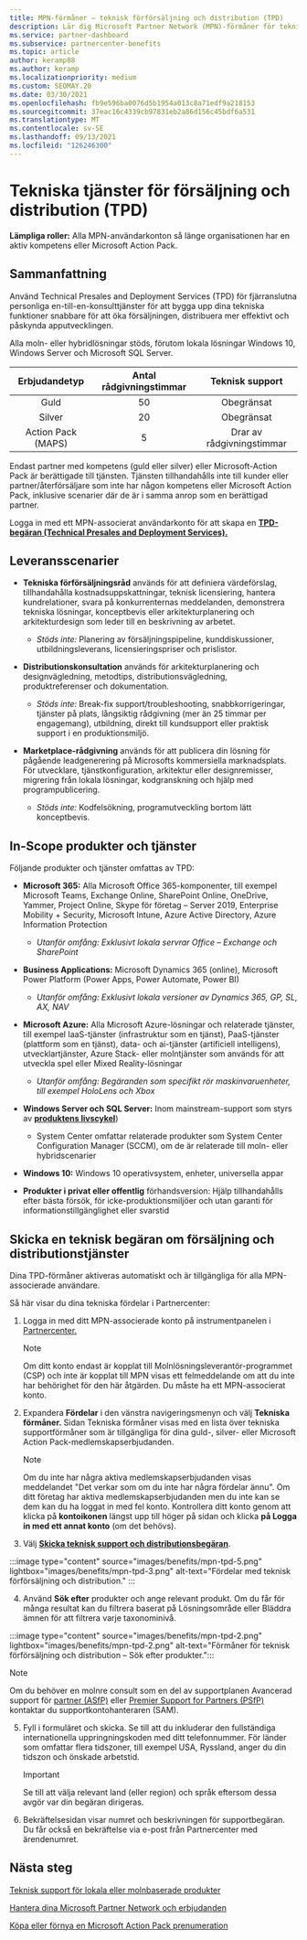 ```yaml
---
title: MPN-förmåner – teknisk förförsäljning och distribution (TPD)
description: Lär dig Microsoft Partner Network (MPN)-förmåner för tekniska tjänster före försäljning och distribution (TPD)
ms.service: partner-dashboard
ms.subservice: partnercenter-benefits
ms.topic: article
author: keramp88
ms.author: keramp
ms.localizationpriority: medium
ms.custom: SEOMAY.20
ms.date: 03/30/2021
ms.openlocfilehash: fb9e596ba0076d5b1954a013c8a71edf9a218153
ms.sourcegitcommit: 37eac16c4339cb97831eb2a86d156c45bdf6a531
ms.translationtype: MT
ms.contentlocale: sv-SE
ms.lasthandoff: 09/13/2021
ms.locfileid: "126246300"
---
```

# <a name="technical-presales-and-deployment-services-tpd"></a>Tekniska tjänster för försäljning och distribution (TPD) 

**Lämpliga roller:** Alla MPN-användarkonton så länge organisationen har en aktiv kompetens eller Microsoft Action Pack.

## <a name="summary"></a>Sammanfattning

Använd Technical Presales and Deployment Services (TPD) för fjärranslutna personliga en-till-en-konsulttjänster för att bygga upp dina tekniska funktioner snabbare för att öka försäljningen, distribuera mer effektivt och påskynda apputvecklingen. 

Alla moln- eller hybridlösningar stöds, förutom lokala lösningar Windows 10, Windows Server och Microsoft SQL Server. 

|     Erbjudandetyp    | Antal rådgivningstimmar |   Teknisk support   |
|:-----------------:|:------------------------:|:----------------------:|
|        Guld       |            50            |        Obegränsat       |
|       Silver      |            20            |        Obegränsat       |
| Action Pack (MAPS) |             5            | Drar av rådgivningstimmar |

Endast partner med kompetens (guld eller silver) eller Microsoft-Action Pack är berättigade till tjänsten. Tjänsten tillhandahålls inte till kunder eller partner/återförsäljare som inte har någon kompetens eller Microsoft Action Pack, inklusive scenarier där de är i samma anrop som en berättigad partner.

Logga in med ett MPN-associerat användarkonto för att skapa en **[TPD-begäran (Technical Presales and Deployment Services).](https://partner.microsoft.com/dashboard/mpn/membership/benefits/technical/createadvisoryhours-servicerequest)**

## <a name="delivery-scenarios"></a>Leveransscenarier

- **Tekniska förförsäljningsråd** används för att definiera värdeförslag, tillhandahålla kostnadsuppskattningar, teknisk licensiering, hantera kundrelationer, svara på konkurrenternas meddelanden, demonstrera tekniska lösningar, konceptbevis eller arkitekturplanering och arkitekturdesign som leder till en beskrivning av arbetet.

  - *Stöds inte:* Planering av försäljningspipeline, kunddiskussioner, utbildningsleverans, licensieringspriser och prislistor.


- **Distributionskonsultation** används för arkitekturplanering och designvägledning, metodtips, distributionsvägledning, produktreferenser och dokumentation.

  - *Stöds inte:* Break-fix support/troubleshooting, snabbkorrigeringar, tjänster på plats, långsiktig rådgivning (mer än 25 timmar per engagemang), utbildning, direkt till kundsupport eller praktisk support i en produktionsmiljö. 


- **Marketplace-rådgivning** används för att publicera din lösning för pågående leadgenerering på Microsofts kommersiella marknadsplats. För utvecklare, tjänstkonfiguration, arkitektur eller designremisser, migrering från lokala lösningar, kodgranskning och hjälp med programpublicering.

  - *Stöds inte:* Kodfelsökning, programutveckling bortom lätt konceptbevis.

## <a name="in-scope-products-and-services"></a>In-Scope produkter och tjänster

Följande produkter och tjänster omfattas av TPD:
- **Microsoft 365:** Alla Microsoft Office 365-komponenter, till exempel Microsoft Teams, Exchange Online, SharePoint Online, OneDrive, Yammer, Project Online, Skype för företag – Server 2019, Enterprise Mobility + Security, Microsoft Intune, Azure Active Directory, Azure Information Protection
  - *Utanför omfång: Exklusivt lokala servrar Office – Exchange och SharePoint*

- **Business Applications:** Microsoft Dynamics 365 (online), Microsoft Power Platform (Power Apps, Power Automate, Power BI)
  - *Utanför omfång: Exklusivt lokala versioner av Dynamics 365, GP, SL, AX, NAV*

- **Microsoft Azure:** Alla Microsoft Azure-lösningar och relaterade tjänster, till exempel IaaS-tjänster (infrastruktur som en tjänst), PaaS-tjänster (plattform som en tjänst), data- och ai-tjänster (artificiell intelligens), utvecklartjänster, Azure Stack- eller molntjänster som används för att utveckla spel eller Mixed Reality-lösningar
  - *Utanför omfång: Begäranden som specifikt rör maskinvaruenheter, till exempel HoloLens och Xbox*

- **Windows Server och SQL Server:** Inom mainstream-support som styrs av **[produktens livscykel](/lifecycle/policies/fixed)**)
  - System Center omfattar relaterade produkter som System Center Configuration Manager (SCCM), om de är relaterade till moln- eller hybridscenarier

- **Windows 10:** Windows 10 operativsystem, enheter, universella appar

- **Produkter i privat eller offentlig** förhandsversion: Hjälp tillhandahålls efter bästa försök, för icke-produktionsmiljöer och utan garanti för informationstillgänglighet eller svarstid

## <a name="submit-a-technical-presales-and-deployment-services-request"></a>Skicka en teknisk begäran om försäljning och distributionstjänster 

Dina TPD-förmåner aktiveras automatiskt och är tillgängliga för alla MPN-associerade användare. 

Så här visar du dina tekniska fördelar i Partnercenter:

1. Logga in med ditt MPN-associerade konto på instrumentpanelen i [Partnercenter.](https://partner.microsoft.com/dashboard) 

   > [!NOTE]
   > Om ditt konto endast är kopplat till Molnlösningsleverantör-programmet (CSP) och inte är kopplat till MPN visas ett felmeddelande om att du inte har behörighet för den här åtgärden. Du måste ha ett MPN-associerat konto.

2. Expandera **Fördelar** i den vänstra navigeringsmenyn och välj **Tekniska förmåner.** Sidan Tekniska förmåner visas med en lista över tekniska supportförmåner som är tillgängliga för dina guld-, silver- eller Microsoft Action Pack-medlemskapserbjudanden. 

   > [!NOTE]
   > Om du inte har några aktiva medlemskapserbjudanden visas meddelandet "Det verkar som om du inte har några fördelar ännu". Om ditt företag har aktiva medlemskapserbjudanden men du inte kan se dem kan du ha loggat in med fel konto. Kontrollera ditt konto genom att klicka på **kontoikonen** längst upp till höger på sidan och klicka **på Logga in med ett annat konto** (om det behövs).

3. Välj **[Skicka teknisk support och distributionsbegäran](https://partner.microsoft.com/dashboard/mpn/membership/benefits/technical/createadvisoryhours-servicerequest)**.

:::image type="content" source="images/benefits/mpn-tpd-5.png" lightbox="images/benefits/mpn-tpd-3.png" alt-text="Fördelar med teknisk förförsäljning och distribution." :::

4. Använd **Sök efter** produkter och ange relevant produkt. Om du får för många resultat kan du filtrera baserat på Lösningsområde eller Bläddra ämnen för att filtrera varje taxonominivå.

:::image type="content" source="images/benefits/mpn-tpd-2.png" lightbox="images/benefits/mpn-tpd-2.png" alt-text="Förmåner för teknisk förförsäljning och distribution – Sök efter produkter.":::

   > [!NOTE]
   > Om du behöver en molnre consult som en del av supportplanen Avancerad support för [partner (ASfP)](https://partner.microsoft.com/support/advanced-cloud-support) eller [Premier Support for Partners (PSfP)](https://partner.microsoft.com/support/microsoft-services-premier-support) kontaktar du supportkontohanteraren (SAM).

5. Fyll i formuläret och skicka. Se till att du inkluderar den fullständiga internationella uppringningskoden med ditt telefonnummer. För länder som omfattar flera tidszoner, till exempel USA, Ryssland, anger du din tidszon och önskade arbetstid.

   > [!IMPORTANT]
   > Se till att välja relevant land (eller region) och språk eftersom dessa avgör var din begäran dirigeras.

6. Bekräftelsesidan visar numret och beskrivningen för supportbegäran. Du får också en bekräftelse via e-post från Partnercenter med ärendenumret.

## <a name="next-steps"></a>Nästa steg
[Teknisk support för lokala eller molnbaserade produkter](mpn-benefits-technical-support.md)

[Hantera dina Microsoft Partner Network och erbjudanden](manage-your-partner-network-benefits.md)

[Köpa eller förnya en Microsoft Action Pack prenumeration](mpn-get-action-pack.md)
